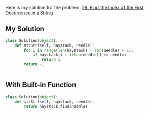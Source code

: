 Here is my solution for the problem: [28. Find the Index of the First Occurrence in a String](https://leetcode.com/problems/find-the-index-of-the-first-occurrence-in-a-string/)


## My Solution

```python
class Solution(object):
    def strStr(self, haystack, needle):
        for i in range(len(haystack) - len(needle) + 1):
            if haystack[i : i+len(needle)] == needle:
                return i      
        return -1
        
```


## With Built-in Function

```python
class Solution(object):
    def strStr(self, haystack, needle):
        return haystack.find(needle)
        
```

